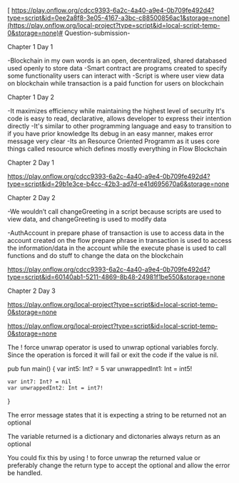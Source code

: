 [
https://play.onflow.org/cdcc9393-6a2c-4a40-a9e4-0b709fe492d4?type=script&id=0ee2a8f8-3e05-4167-a3bc-c88500856ac1&storage=none](https://play.onflow.org/local-project?type=script&id=local-script-temp-0&storage=none)# Question-submission-


 Chapter 1 Day 1

-Blockchain in my own words is an open, decentralized, shared databased used openly to store data -Smart contract are programs created to specify some functionality users can interact with -Script is where user view data on blockchain while transaction is a paid function for users on blockchain

Chapter 1 Day 2

-It maximizes efficiency while maintaining the highest level of security It's code is easy to read, declarative, allows developer to express their intention directly -It's similar to other programming language and easy to transition to if you have prior knowledge Its debug in an easy manner, makes error message very clear -Its an Resource Oriented Programm as it uses core things called resource which defines mostly everything in Flow Blockchain

Chapter 2 Day 1

https://play.onflow.org/cdcc9393-6a2c-4a40-a9e4-0b709fe492d4?type=script&id=29b1e3ce-b4cc-42b3-ad7d-e41d695670a6&storage=none

Chapter 2 Day 2

-We wouldn’t call changeGreeting in a script because scripts are used to view data, and changeGreeting is used to modify data

-AuthAccount in prepare phase of transaction is use to access data in the account created on the flow prepare phrase in transaction is used to access the information/data in the account while the execute phase is used to call functions and do stuff to change the data on the blockchain

https://play.onflow.org/cdcc9393-6a2c-4a40-a9e4-0b709fe492d4?type=script&id=60140ab1-5211-4869-8b48-24981f1be550&storage=none

Chapter 2 Day 3

https://play.onflow.org/local-project?type=script&id=local-script-temp-0&storage=none

https://play.onflow.org/local-project?type=script&id=local-script-temp-0&storage=none

The ! force unwrap operator is used to unwrap optional variables forcly. Since the operation is forced it will fail or exit the code if the value is nil.

pub fun main() {
    var int5: Int? = 5
    var unwrappedInt1: Int = int5!  

    var int7: Int? = nil
    var unwrappedInt2: Int = int7! 
}

The error message states that it is expecting a string to be returned not an optional

The variable returned is a dictionary and dictonaries always return as an optional

You could fix this by using ! to force unwrap the returned value or preferably change the return type to accept the optional and allow the error be handled.

